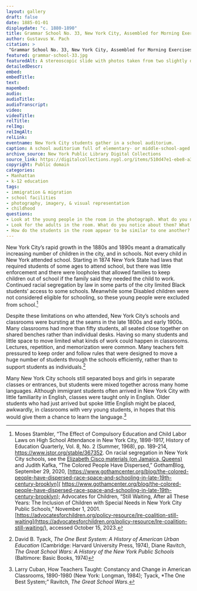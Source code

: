 ```yaml
--- 
layout: gallery
draft: false
date: 1885-01-01
displaydate: "c. 1880-1890"
title: Grammar School No. 33, New York City, Assembled for Morning Exercises
author: Gustavus W. Pach
citation: >
 "Grammar School No. 33, New York City, Assembled for Morning Exercises," Gustavus W. Pach, in New York City Civil Rights History Project, Accessed: [Month Day, Year], https://nyccivilrightshistory.org/gallery/grammar-school-33.
featured: grammar-school-33.jpg
featuredAlt: A stereoscopic slide with photos taken from two slightly different angles shows around 100 schoolgirls seated in a large auditorium with several women teachers in the background.
detailedDescr: 
embed: 
embedTitle: 
text: 
mapembed: 
audio: 
audioTitle: 
audioTranscript: 
video: 
videoTitle: 
relTitle: 
relImg: 
relImgAlt: 
relLink: 
eventname: New York City students gather in a school auditorium. 
caption: A school auditorium full of elementary- or middle-school-aged students. 
archive_source: New York Public Library Digital Collections
source_link: https://digitalcollections.nypl.org/items/510d47e1-ebe8-a3d9-e040-e00a18064a99
copyright: Public domain
categories: 
- Manhattan
- k-12 education
tags: 
- immigration & migration
- school facilities
- photography, imagery, & visual representation
- childhood
questions: 
- Look at the young people in the room in the photograph. What do you notice about them? What do you think it felt like to be a student in this space? Do you think this would be a supportive environment for the students? Why or why not? 
- Look for the adults in the room. What do you notice about them? What do their positions in the room and body postures communicate?
- How do the students in the room appear to be similar to one another? Given what you know about who was attending school in New York City at the time, how might they have been different from one another?
--- 
```


New York City’s rapid growth in the 1880s and 1890s meant a dramatically increasing number of children in the city, and in schools. Not every child in New York attended school. Starting in 1874 New York State had laws that required students of some ages to attend school, but there was little enforcement and there were loopholes that allowed families to keep children out of school if the family said they needed the child to work. Continued racial segregation by law in some parts of the city limited Black students’ access to some schools. Meanwhile some Disabled children were not considered eligible for schooling, so these young people were excluded from school.[^1]

Despite these limitations on who attended, New York City’s schools and classrooms were bursting at the seams in the late 1800s and early 1900s. Many classrooms had more than fifty students, all seated close together on shared benches rather than individual desks. Having so many students and little space to move limited what kinds of work could happen in classrooms. Lectures, repetition, and memorization were common. Many teachers felt pressured to keep order and follow rules that were designed to move a huge number of students through the schools efficiently, rather than to support students as individuals.[^2] 

Many New York City schools still separated boys and girls in separate classes or entrances, but students were mixed together across many home languages. Although immigrant students often arrived in New York City with little familiarity in English, classes were taught only in English. Older students who had just arrived but spoke little English might be placed, awkwardly, in classrooms with very young students, in hopes that this would give them a chance to learn the language.[^3] 

[^1]: Moses Stambler, “The Effect of Compulsory Education and Child Labor Laws on High School Attendance in New York City, 1898-1917, History of Education Quarterly, Vol. 8, No. 2 (Summer, 1968), pp. 189-214,  https://www.jstor.org/stable/367352. On racial segregation in New York City schools, see the [Elizabeth Cisco materials (on Jamaica, Queens)](https://nyccivilrightshistory.org/topics/black-latina-women/cisco-resisting-segregation/) and Judith Kafka, “The Colored People Have Dispersed,” GothamBlog, September 29, 2020, [https://www.gothamcenter.org/blog/the-colored-people-have-dispersed-race-space-and-schooling-in-late-19th-century-brooklyn](	https://www.gothamcenter.org/blog/the-colored-people-have-dispersed-race-space-and-schooling-in-late-19th-century-brooklyn); Advocates for Children, “Still Waiting, After all These Years: The Inclusion of Children with Special Needs in New York City Public Schools,” November 1, 2001. [https://advocatesforchildren.org/policy-resource/lre-coalition-still-waiting](https://advocatesforchildren.org/policy-resource/lre-coalition-still-waiting/), accessed October 15, 2023. 	

[^2]: David B. Tyack, *The One Best System: A History of American Urban Education* (Cambridge: Harvard University Press, 1974), Diane Ravitch, *The Great School Wars: A History of the New York Public Schools* (Baltimore: Basic Books, 1974)

[^3]: Larry Cuban, How Teachers Taught: Constancy and Change in American Classrooms, 1890-1980 (New York: Longman, 1984); Tyack, *The One Best System;” Ravitch, *The Great School Wars.*

[^4]: Ravitch, *The Great School Wars* 
